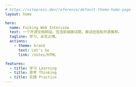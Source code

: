 ```yaml
---
# https://vitepress.dev/reference/default-theme-home-page
layout: home

hero:
  name: Fucking Web Interview
  text: 一个开源文档网站，包含前端面试题，面试经验和开源推荐。
  tagline: 学习，永无止境。
  actions:
    - theme: brand
      text: Let's Go
      link: /notes/HTML

features:
  - title: 学习 Learning
  - title: 思考 Thinking
  - title: 实践 Practice
---
```


